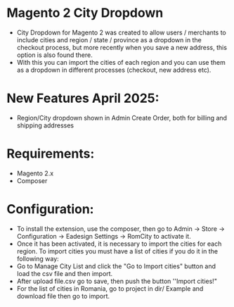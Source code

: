 # Magento 2 City Dropdown

- City Dropdown for Magento 2 was created to allow users / merchants to include cities and region / state / province as a dropdown in the checkout process, but more recently when you save a new address, this option is also found there.
- With this you can import the cities of each region and you can use them as a dropdown in different processes (checkout, new address etc).

# New Features April 2025:
- Region/City dropdown shown in Admin Create Order, both for billing and shipping addresses

# Requirements:

- Magento 2.x
- Composer

# Configuration:

- To install the extension, use the composer, then go to Admin → Store → Configuration → Eadesign Settings → RomCity to activate it.
- Once it has been activated, it is necessary to import the cities for each region. To import cities you must have a list of cities if you do it in the following way:
- Go to Manage City List and click the "Go to Import cities" button and load the csv file and then import.
- After upload file.csv go to save, then push the button ''Import cities!"
- For the list of cities in Romania, go to project in dir/ Example and download file then go to import.
